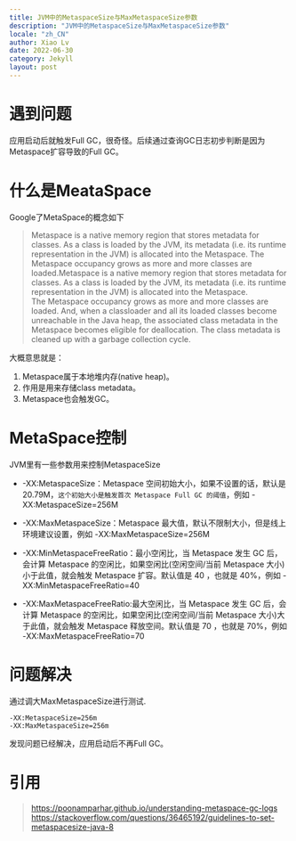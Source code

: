 ```yaml
---
title: JVM中的MetaspaceSize与MaxMetaspaceSize参数
description: "JVM中的MetaspaceSize与MaxMetaspaceSize参数"
locale: "zh_CN"
author: Xiao Lv
date: 2022-06-30
category: Jekyll
layout: post
---
```

# 遇到问题
应用启动后就触发Full GC，很奇怪。后续通过查询GC日志初步判断是因为Metaspace扩容导致的Full GC。
# 什么是MeataSpace
Google了MetaSpace的概念如下
> Metaspace is a native memory region that stores metadata for classes. As a class is loaded by the JVM, its metadata (i.e. its runtime representation in the JVM) is allocated into the Metaspace. The Metaspace occupancy grows as more and more classes are loaded.Metaspace is a native memory region that stores metadata for classes. As a class is loaded by the JVM, its metadata (i.e. its runtime representation in the JVM) is allocated into the Metaspace.  
The Metaspace occupancy grows as more and more classes are loaded. And, when a classloader and all its loaded classes become unreachable in the Java heap, the associated class metadata in the Metaspace becomes eligible for deallocation. The class metadata is cleaned up with a garbage collection cycle.

大概意思就是：
1. Metaspace属于本地堆内存(native heap)。
2. 作用是用来存储class metadata。
3. Metaspace也会触发GC。
# MetaSpace控制
JVM里有一些参数用来控制MetaspaceSize
- -XX:MetaspaceSize：Metaspace 空间初始大小，如果不设置的话，默认是20.79M，`这个初始大小是触发首次 Metaspace Full GC 的阈值`，例如 -XX:MetaspaceSize=256M

- -XX:MaxMetaspaceSize：Metaspace 最大值，默认不限制大小，但是线上环境建议设置，例如
-XX:MaxMetaspaceSize=256M

- -XX:MinMetaspaceFreeRatio：最小空闲比，当 Metaspace 发生 GC 后，会计算 Metaspace 的空闲比，如果空闲比(空闲空间/当前 Metaspace 大小)小于此值，就会触发 Metaspace 扩容。默认值是 40 ，也就是 40%，例如 -XX:MinMetaspaceFreeRatio=40

- -XX:MaxMetaspaceFreeRatio:最大空闲比，当 Metaspace 发生 GC 后，会计算 Metaspace 的空闲比，如果空闲比(空闲空间/当前 Metaspace 大小)大于此值，就会触发 Metaspace 释放空间。默认值是 70 ，也就是 70%，例如 -XX:MaxMetaspaceFreeRatio=70
# 问题解决
通过调大MaxMetaspaceSize进行测试.
```
-XX:MetaspaceSize=256m 
-XX:MaxMetaspaceSize=256m
```
发现问题已经解决，应用启动后不再Full GC。
# 引用
>https://poonamparhar.github.io/understanding-metaspace-gc-logs
> https://stackoverflow.com/questions/36465192/guidelines-to-set-metaspacesize-java-8
